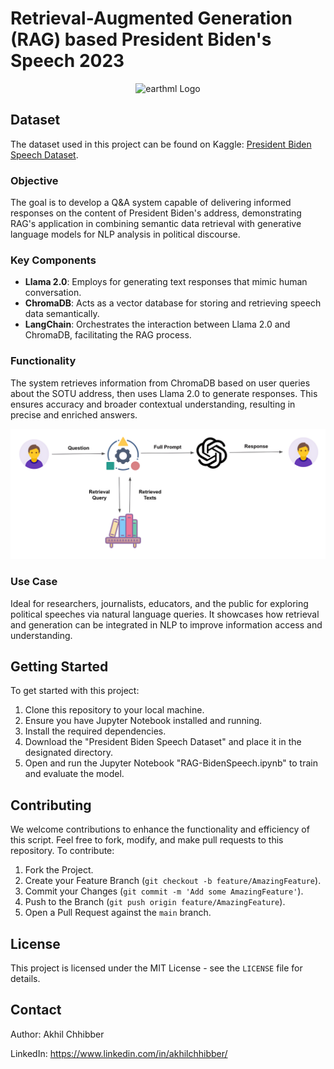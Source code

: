 # Retrieval-Augmented Generation (RAG) based President Biden's Speech 2023
<p align="center">
  <img src="https://github.com/akhilchibber/RAG-BidenSpeech/blob/main/President_Biden.png?raw=true" alt="earthml Logo">
</p>

## Dataset
The dataset used in this project can be found on Kaggle: [President Biden Speech Dataset](https://www.kaggle.com/datasets/whegedusich/president-bidens-state-of-the-union-2023/data). 

### Objective
The goal is to develop a Q&A system capable of delivering informed responses on the content of President Biden's address, demonstrating RAG's application in combining semantic data retrieval with generative language models for NLP analysis in political discourse.

### Key Components
- **Llama 2.0**: Employs for generating text responses that mimic human conversation.
- **ChromaDB**: Acts as a vector database for storing and retrieving speech data semantically.
- **LangChain**: Orchestrates the interaction between Llama 2.0 and ChromaDB, facilitating the RAG process.

### Functionality
The system retrieves information from ChromaDB based on user queries about the SOTU address, then uses Llama 2.0 to generate responses. This ensures accuracy and broader contextual understanding, resulting in precise and enriched answers.
<p align="center">
  <img src="https://github.com/akhilchibber/RAG-BidenSpeech/blob/main/RAG.png?raw=true" alt="earthml Logo">
</p>

### Use Case
Ideal for researchers, journalists, educators, and the public for exploring political speeches via natural language queries. It showcases how retrieval and generation can be integrated in NLP to improve information access and understanding.

## Getting Started
To get started with this project:

1. Clone this repository to your local machine.
2. Ensure you have Jupyter Notebook installed and running.
3. Install the required dependencies.
4. Download the "President Biden Speech Dataset" and place it in the designated directory.
5. Open and run the Jupyter Notebook "RAG-BidenSpeech.ipynb" to train and evaluate the model.

## Contributing
We welcome contributions to enhance the functionality and efficiency of this script. Feel free to fork, modify, and make pull requests to this repository. To contribute:

1. Fork the Project.
2. Create your Feature Branch (`git checkout -b feature/AmazingFeature`).
3. Commit your Changes (`git commit -m 'Add some AmazingFeature'`).
4. Push to the Branch (`git push origin feature/AmazingFeature`).
5. Open a Pull Request against the `main` branch.

## License

This project is licensed under the MIT License - see the `LICENSE` file for details.

## Contact

Author: Akhil Chhibber

LinkedIn: https://www.linkedin.com/in/akhilchhibber/
